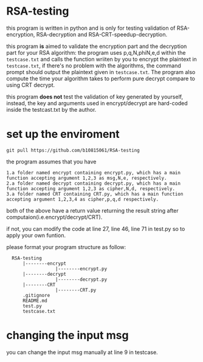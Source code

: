 # RSA-testing

this program is written in python and is only for testing validation of RSA-encryption, RSA-decryption and RSA-CRT-speedup-decryption.

this program **is** aimed to validate the encryption part and the decryption part for your RSA algorithm: the program uses p,q,N,phiN,e,d within the ```testcase.txt``` and calls the function wriiten by you to encrypt the plaintext in ```testcase.txt```, if there's no problem with the algorithms, the command prompt should output the plaintext given in ```testcase.txt```. The program also compute the time your algorithm takes to perform pure decrypt compare to using CRT decrypt.

this program **does not** test the validation of key generated by yourself, instead, the key and arguments used in encrypt/decrypt are hard-coded inside the testcast.txt by the author.

# set up the enviroment

```git pull https://github.com/b10815061/RSA-testing```

the program assumes that you have 

    1.a folder named encrypt containing encrypt.py, which has a main function accepting argument 1,2,3 as msg,N,e, respectively.
    2.a folder named decrypt containing decrypt.py, which has a main function accepting argument 1,2,3 as cipher,N,d, respectively.
    3.a folder named CRT containing CRT.py, which has a main function accepting argument 1,2,3,4 as cipher,p,q,d respectively.

both of the above have a return value returning the result string after computaion(i.e.encrypt/decrypt/CRT).
    
if not, you can modify the code at line 27, line 46, line 71 in test.py so to apply your own funtion.
    
please format your program structure as follow:

```
  RSA-testing
      |--------encrypt
                  |--------encrypt.py
      |--------decrypt
                  |--------decrypt.py
      |--------CRT
                  |--------CRT.py
      .gitignore
      README.md
      test.py
      testcase.txt
```


# changing the input msg

you can change the input msg manually at line 9 in testcase.

    

